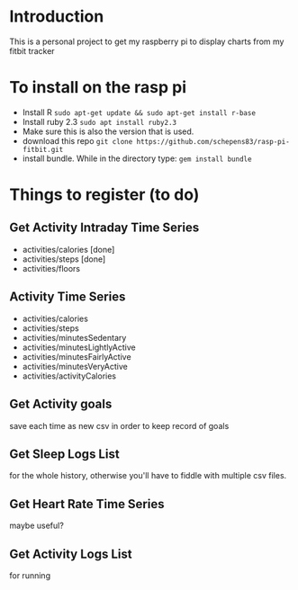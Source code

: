 # Introduction
This is a personal project to get my raspberry pi to display charts from my fitbit tracker

# To install on the rasp pi
- Install R
`sudo apt-get update && sudo apt-get install r-base`
- Install ruby 2.3
`sudo apt install ruby2.3`
- Make sure this is also the version that is used.
- download this repo
`git clone https://github.com/schepens83/rasp-pi-fitbit.git`
- install bundle. While in the directory type:
`gem install bundle`




# Things to register (to do)
## Get Activity Intraday Time Series
- activities/calories [done]
- activities/steps [done]
- activities/floors

## Activity Time Series
- activities/calories
- activities/steps
- activities/minutesSedentary
- activities/minutesLightlyActive
- activities/minutesFairlyActive
- activities/minutesVeryActive
- activities/activityCalories

## Get Activity goals
save each time as new csv in order to keep record of goals

## Get Sleep Logs List
for the whole history, otherwise you'll have to fiddle with multiple csv files.

## Get Heart Rate Time Series
maybe useful?

## Get Activity Logs List
for running
